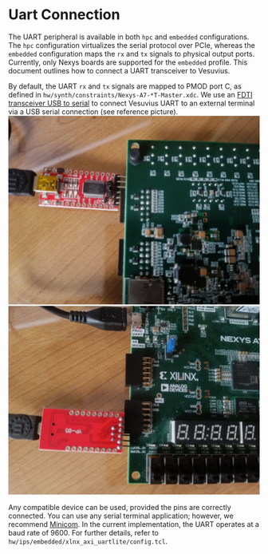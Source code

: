 # Uart Connection

The UART peripheral is available in both `hpc` and `embedded` configurations. The `hpc` configuration virtualizes the serial protocol over PCIe, whereas the `embedded` configuration maps the `rx` and `tx` signals to physical output ports. Currently, only Nexys boards are supported for the `embedded` profile. This document outlines how to connect a UART transceiver to Vesuvius.

By default, the UART `rx` and `tx` signals are mapped to PMOD port C, as defined in `hw/synth/constraints/Nexys-A7-*T-Master.xdc`. We use an [FDTI transceiver USB to serial](https://www.amazon.it/APKLVSR-FT232RL-Adattatore-Convertitore-seriale/dp/B0CFFCLF6X) to connect Vesuvius UART to an external terminal via a USB serial connection (see reference picture).
![Nexys to FTDI Front](nexys_ftdi_front.jpeg)![Nexys to FTDI Back](nexys_ftdi_back.jpeg)

Any compatible device can be used, provided the pins are correctly connected.
You can use any serial terminal application; however, we recommend [Minicom](https://github.com/Distrotech/minicom/tree/master).
In the current implementation, the UART operates at a baud rate of 9600. For further details, refer to `hw/ips/embedded/xlnx_axi_uartlite/config.tcl`.




